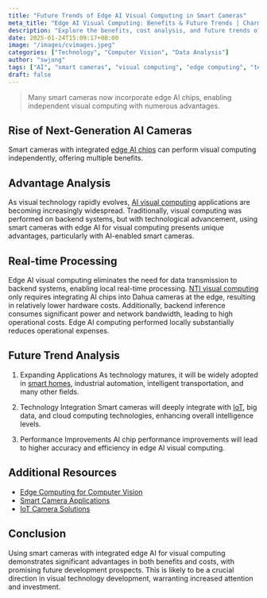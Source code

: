 ```yaml
---
title: "Future Trends of Edge AI Visual Computing in Smart Cameras"
meta_title: "Edge AI Visual Computing: Benefits & Future Trends | Charmtop"
description: "Explore the benefits, cost analysis, and future trends of integrating AI with smart cameras for visual computing."
date: 2025-01-24T15:09:17+08:00
image: "/images/cvimages.jpeg"
categories: ["Technology", "Computer Vision", "Data Analysis"]
author: "swjong"
tags: ["AI", "smart cameras", "visual computing", "edge computing", "technology trends", "cost analysis", "IoT"]
draft: false
---
```


>Many smart cameras now incorporate edge AI chips, enabling independent visual computing with numerous advantages.

## Rise of Next-Generation AI Cameras

Smart cameras with integrated [edge AI chips](https://www.nvidia.com/en-us/edge-computing/) can perform visual computing independently, offering multiple benefits.

## Advantage Analysis
As visual technology rapidly evolves, [AI visual computing](https://www.intel.com/content/www/us/en/artificial-intelligence/computer-vision.html) applications are becoming increasingly widespread. Traditionally, visual computing was performed on backend systems, but with technological advancement, using smart cameras with edge AI for visual computing presents unique advantages, particularly with AI-enabled smart cameras.

## Real-time Processing
Edge AI visual computing eliminates the need for data transmission to backend systems, enabling local real-time processing. [NTI visual computing](https://www.dahuasecurity.com/products/All-Products/Smart-Thermal-Cameras) only requires integrating AI chips into Dahua cameras at the edge, resulting in relatively lower hardware costs.
Additionally, backend inference consumes significant power and network bandwidth, leading to high operational costs. Edge AI computing performed locally substantially reduces operational expenses.

## Future Trend Analysis
1. Expanding Applications
As technology matures, it will be widely adopted in [smart homes](https://www.home-assistant.io/), industrial automation, intelligent transportation, and many other fields.

2. Technology Integration
Smart cameras will deeply integrate with [IoT](https://aws.amazon.com/iot/), big data, and cloud computing technologies, enhancing overall intelligence levels.

3. Performance Improvements
AI chip performance improvements will lead to higher accuracy and efficiency in edge AI visual computing.

## Additional Resources
- [Edge Computing for Computer Vision](https://www.embedded-vision.com/)
- [Smart Camera Applications](https://www.axis.com/products/smart-cameras)
- [IoT Camera Solutions](https://www.intel.com/content/www/us/en/edge-computing/vision-products.html)

## Conclusion
Using smart cameras with integrated edge AI for visual computing demonstrates significant advantages in both benefits and costs, with promising future development prospects. This is likely to be a crucial direction in visual technology development, warranting increased attention and investment.
